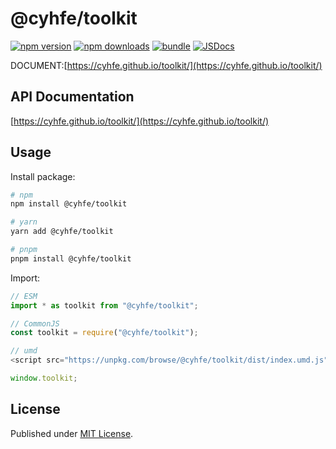 # @cyhfe/toolkit

[![npm version][npm-version-src]][npm-version-href]
[![npm downloads][npm-downloads-src]][npm-downloads-href]
[![bundle][bundle-src]][bundle-href]
[![JSDocs][jsdocs-src]][jsdocs-href]

DOCUMENT:[https://cyhfe.github.io/toolkit/](https://cyhfe.github.io/toolkit/)

## API Documentation

[https://cyhfe.github.io/toolkit/](https://cyhfe.github.io/toolkit/)

## Usage

Install package:

```sh
# npm
npm install @cyhfe/toolkit

# yarn
yarn add @cyhfe/toolkit

# pnpm
pnpm install @cyhfe/toolkit
```

Import:

```js
// ESM
import * as toolkit from "@cyhfe/toolkit";

// CommonJS
const toolkit = require("@cyhfe/toolkit");

// umd
<script src="https://unpkg.com/browse/@cyhfe/toolkit/dist/index.umd.js" />;

window.toolkit;
```

## License

Published under [MIT License](./LICENSE).

<!-- Badges -->

[npm-version-src]: https://img.shields.io/npm/v/@cyhfe/toolkit?style=flat&colorA=18181B&colorB=F0DB4F
[npm-version-href]: https://npmjs.com/package/@cyhfe/toolkit
[npm-downloads-src]: https://img.shields.io/npm/dm/@cyhfe/toolkit?style=flat&colorA=18181B&colorB=F0DB4F
[npm-downloads-href]: https://npmjs.com/package/@cyhfe/toolkit
[bundle-src]: https://img.shields.io/bundlephobia/minzip/@cyhfe/toolkit?style=flat&colorA=18181B&colorB=F0DB4F
[bundle-href]: https://bundlephobia.com/result?p=@cyhfe/toolkit
[jsdocs-src]: https://img.shields.io/badge/jsDocs.io-reference-blue
[jsdocs-href]: https://www.jsdocs.io/package/@cyhfe/toolkit
